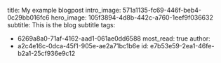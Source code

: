 title: My example blogpost
intro_image: 571a1135-fc69-446f-beb4-0c29bb016fc6
hero_image: 105f3894-4d8b-442c-a760-1eef9f036632
subtitle: This is the blog subtitle
tags:
  - 6269a8a0-71af-4162-aad1-061ae0dd6588
most_read: true
author:
  - a2c4e16c-0dca-45f1-905e-ae2a71bc1b6e
id: e7b53e59-2ea1-46fe-b2a1-25cf936e9c12
